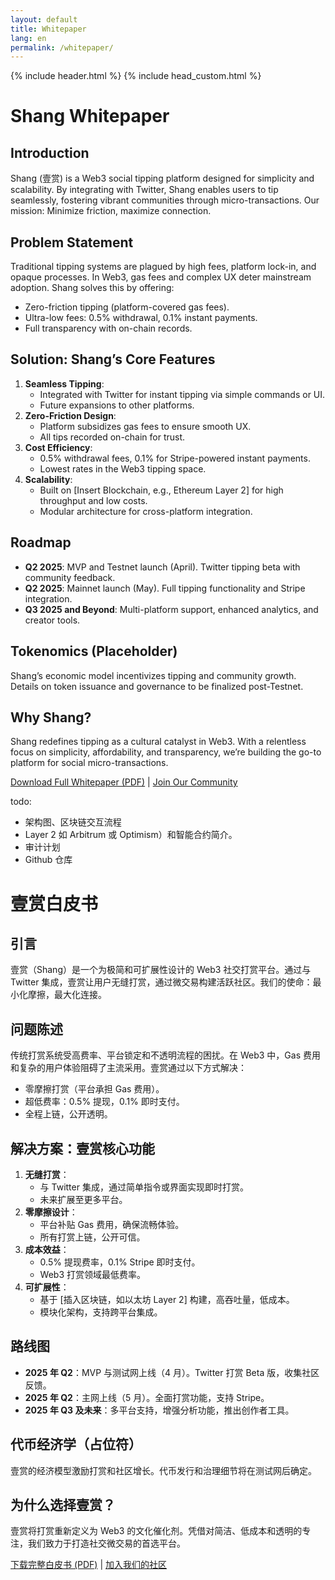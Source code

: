 ```yaml
---
layout: default
title: Whitepaper
lang: en
permalink: /whitepaper/
---
```

{% include header.html %}
{% include head_custom.html %}


# Shang Whitepaper

## Introduction

Shang (壹赏) is a Web3 social tipping platform designed for simplicity and scalability. By integrating with Twitter, Shang enables users to tip seamlessly, fostering vibrant communities through micro-transactions. Our mission: Minimize friction, maximize connection.

## Problem Statement

Traditional tipping systems are plagued by high fees, platform lock-in, and opaque processes. In Web3, gas fees and complex UX deter mainstream adoption. Shang solves this by offering:

- Zero-friction tipping (platform-covered gas fees).
- Ultra-low fees: 0.5% withdrawal, 0.1% instant payments.
- Full transparency with on-chain records.

## Solution: Shang’s Core Features

1. **Seamless Tipping**:
   - Integrated with Twitter for instant tipping via simple commands or UI.
   - Future expansions to other platforms.
2. **Zero-Friction Design**:
   - Platform subsidizes gas fees to ensure smooth UX.
   - All tips recorded on-chain for trust.
3. **Cost Efficiency**:
   - 0.5% withdrawal fees, 0.1% for Stripe-powered instant payments.
   - Lowest rates in the Web3 tipping space.
4. **Scalability**:
   - Built on [Insert Blockchain, e.g., Ethereum Layer 2] for high throughput and low costs.
   - Modular architecture for cross-platform integration.

## Roadmap

- **Q2 2025**: MVP and Testnet launch (April). Twitter tipping beta with community feedback.
- **Q2 2025**: Mainnet launch (May). Full tipping functionality and Stripe integration.
- **Q3 2025 and Beyond**: Multi-platform support, enhanced analytics, and creator tools.

## Tokenomics (Placeholder)

Shang’s economic model incentivizes tipping and community growth. Details on token issuance and governance to be finalized post-Testnet.

## Why Shang?

Shang redefines tipping as a cultural catalyst in Web3. With a relentless focus on simplicity, affordability, and transparency, we’re building the go-to platform for social micro-transactions.

[Download Full Whitepaper (PDF)](#) | [Join Our Community](#)

todo:

- 架构图、区块链交互流程
- Layer 2 如 Arbitrum 或 Optimism）和智能合约简介。
- 审计计划
- Github 仓库



# 壹赏白皮书

## 引言

壹赏（Shang）是一个为极简和可扩展性设计的 Web3 社交打赏平台。通过与 Twitter 集成，壹赏让用户无缝打赏，通过微交易构建活跃社区。我们的使命：最小化摩擦，最大化连接。

## 问题陈述

传统打赏系统受高费率、平台锁定和不透明流程的困扰。在 Web3 中，Gas 费用和复杂的用户体验阻碍了主流采用。壹赏通过以下方式解决：

- 零摩擦打赏（平台承担 Gas 费用）。
- 超低费率：0.5% 提现，0.1% 即时支付。
- 全程上链，公开透明。

## 解决方案：壹赏核心功能

1. **无缝打赏**：
   - 与 Twitter 集成，通过简单指令或界面实现即时打赏。
   - 未来扩展至更多平台。
2. **零摩擦设计**：
   - 平台补贴 Gas 费用，确保流畅体验。
   - 所有打赏上链，公开可信。
3. **成本效益**：
   - 0.5% 提现费率，0.1% Stripe 即时支付。
   - Web3 打赏领域最低费率。
4. **可扩展性**：
   - 基于 [插入区块链，如以太坊 Layer 2] 构建，高吞吐量，低成本。
   - 模块化架构，支持跨平台集成。

## 路线图

- **2025 年 Q2**：MVP 与测试网上线（4 月）。Twitter 打赏 Beta 版，收集社区反馈。
- **2025 年 Q2**：主网上线（5 月）。全面打赏功能，支持 Stripe。
- **2025 年 Q3 及未来**：多平台支持，增强分析功能，推出创作者工具。

## 代币经济学（占位符）

壹赏的经济模型激励打赏和社区增长。代币发行和治理细节将在测试网后确定。

## 为什么选择壹赏？

壹赏将打赏重新定义为 Web3 的文化催化剂。凭借对简洁、低成本和透明的专注，我们致力于打造社交微交易的首选平台。

[下载完整白皮书 (PDF)](#) | [加入我们的社区](#)
